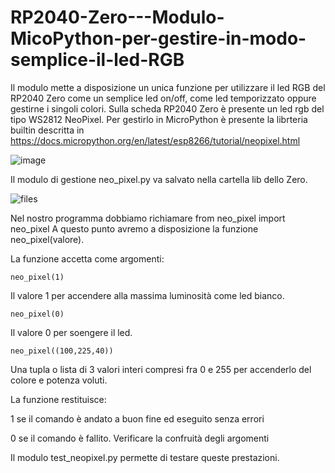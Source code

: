 # RP2040-Zero---Modulo-MicoPython-per-gestire-in-modo-semplice-il-led-RGB
Il modulo mette a disposizione un unica funzione per utilizzare il led RGB del RP2040 Zero come un semplice led on/off, come led temporizzato oppure gestirne i singoli colori. 
Sulla scheda RP2040 Zero è presente un led rgb del tipo WS2812 NeoPixel.
Per gestirlo in MicroPython è presente la librteria builtin descritta in
https://docs.micropython.org/en/latest/esp8266/tutorial/neopixel.html

![image](https://user-images.githubusercontent.com/79664812/164966373-7f1f14d5-aa6c-4b71-953c-df89e9ab7fd1.png)

Il modulo di gestione neo_pixel.py va salvato nella cartella lib dello Zero.

![files](https://user-images.githubusercontent.com/79664812/164966242-fa23206d-bd49-44ff-930c-4d892522259c.jpg)

Nel nostro programma dobbiamo richiamare
from neo_pixel import neo_pixel
A questo punto avremo a disposizione la funzione neo_pixel(valore).

La funzione accetta come argomenti:

    neo_pixel(1)
    
Il valore 1 per accendere alla massima luminosità come led bianco.

    neo_pixel(0)
    
Il valore 0 per soengere il led.

    neo_pixel((100,225,40))
    
Una tupla o lista di 3 valori interi compresi fra 0 e 255 per accenderlo del colore e potenza voluti.

La funzione restituisce:

1 se il comando è andato a buon fine ed eseguito senza errori

0 se il comando è fallito. Verificare la confruità degli argomenti

Il modulo test_neopixel.py permette di testare queste prestazioni.
